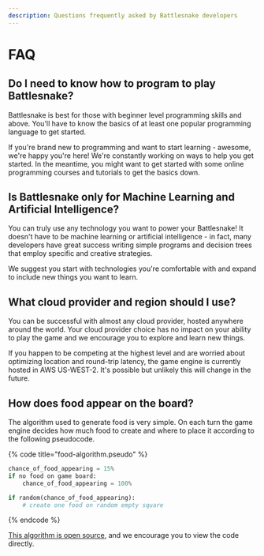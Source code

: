 ```yaml
---
description: Questions frequently asked by Battlesnake developers
---
```


# FAQ

## Do I need to know how to program to play Battlesnake?

Battlesnake is best for those with beginner level programming skills and above. You'll have to know the basics of at least one popular programming language to get started.

If you're brand new to programming and want to start learning - awesome, we're happy you're here! We're constantly working on ways to help you get started. In the meantime, you might want to get started with some online programming courses and tutorials to get the basics down.

## Is Battlesnake only for Machine Learning and Artificial Intelligence?

You can truly use any technology you want to power your Battlesnake! It doesn't have to be machine learning or artificial intelligence - in fact, many developers have great success writing simple programs and decision trees that employ specific and creative strategies.

We suggest you start with technologies you're comfortable with and expand to include new things you want to learn.

## What cloud provider and region should I use?

You can be successful with almost any cloud provider, hosted anywhere around the world. Your cloud provider choice has no impact on your ability to play the game and we encourage you to explore and learn new things.

If you happen to be competing at the highest level and are worried about optimizing location and round-trip latency, the game engine is currently hosted in AWS US-WEST-2. It's possible but unlikely this will change in the future.

## How does food appear on the board?

The algorithm used to generate food is very simple. On each turn the game engine decides how much food to create and where to place it according to the following pseudocode.

{% code title="food-algorithm.pseudo" %}
```python
chance_of_food_appearing = 15%
if no food on game board:
    chance_of_food_appearing = 100%

if random(chance_of_food_appearing):
    # create one food on random empty square    
```
{% endcode %}

[This algorithm is open source](https://github.com/BattlesnakeOfficial/rules), and we encourage you to view the code directly.

